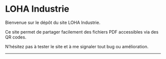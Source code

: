 # LOHA Industrie

Bienvenue sur le dépôt du site LOHA Industrie.

Ce site permet de partager facilement des fichiers PDF accessibles via des QR codes.

N’hésitez pas à tester le site et à me signaler tout bug ou amélioration.

---
